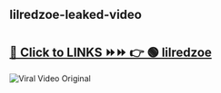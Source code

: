 
 ## lilredzoe-leaked-video 

# <h2><a href="https://clipsfans.com/lilredzoe&ref=git">🔗 Click to LINKS ⏩⏩ 👉 🟢 lilredzoe </a></h2>

<a href="https://clipsfans.com/lilredzoe&ref=git" rel="nofollow" data-target="animated-image.originalLink"><img src="https://i.ibb.co.com/xMMVF88/686577567.gif" alt="Viral Video Original" style="max-width: 100%; display: inline-block;" data-target="animated-image.originalImage"></a>

